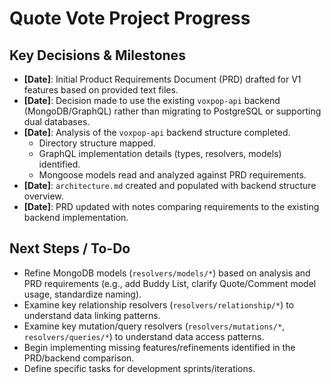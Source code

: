 # Quote Vote Project Progress

## Key Decisions & Milestones

*   **[Date]**: Initial Product Requirements Document (PRD) drafted for V1 features based on provided text files.
*   **[Date]**: Decision made to use the existing `voxpop-api` backend (MongoDB/GraphQL) rather than migrating to PostgreSQL or supporting dual databases.
*   **[Date]**: Analysis of the `voxpop-api` backend structure completed.
    *   Directory structure mapped.
    *   GraphQL implementation details (types, resolvers, models) identified.
    *   Mongoose models read and analyzed against PRD requirements.
*   **[Date]**: `architecture.md` created and populated with backend structure overview.
*   **[Date]**: PRD updated with notes comparing requirements to the existing backend implementation.

## Next Steps / To-Do

*   Refine MongoDB models (`resolvers/models/*`) based on analysis and PRD requirements (e.g., add Buddy List, clarify Quote/Comment model usage, standardize naming).
*   Examine key relationship resolvers (`resolvers/relationship/*`) to understand data linking patterns.
*   Examine key mutation/query resolvers (`resolvers/mutations/*`, `resolvers/queries/*`) to understand data access patterns.
*   Begin implementing missing features/refinements identified in the PRD/backend comparison.
*   Define specific tasks for development sprints/iterations.
